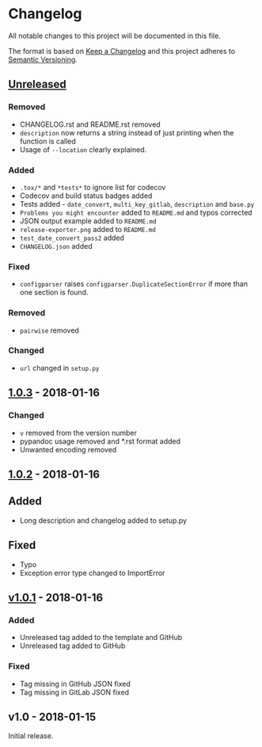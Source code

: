 # Changelog

All notable changes to this project will be documented in this file.

The format is based on [Keep a Changelog](http://keepachangelog.com/en/1.0.0/)
and this project adheres to [Semantic Versioning](http://semver.org/spec/v2.0.0.html).

## [Unreleased]

### Removed

- CHANGELOG.rst and README.rst removed
- `description` now returns a string instead of just printing when the function is called
- Usage of `--location` clearly explained.

### Added

- `.tox/*` and `*tests*` to ignore list for codecov
- Codecov and build status badges added
- Tests added - `date_convert`, `multi_key_gitlab`, `description` and `base.py`
- `Problems you might encounter` added to `README.md` and typos corrected
- JSON output example added to `README.md`
- `release-exporter.png` added to `README.md`
- `test_date_convert_pass2` added
- `CHANGELOG.json` added

### Fixed

- `configparser` raises `configparser.DuplicateSectionError` if more than one section is found.

### Removed

- `pairwise` removed

### Changed

- `url` changed in `setup.py`
    
## [1.0.3] - 2018-01-16

### Changed
- `v` removed from the version number
- pypandoc usage removed and *.rst format added
- Unwanted encoding removed
    
## [1.0.2] - 2018-01-16

## Added
- Long description and changelog added to setup.py

## Fixed
- Typo
- Exception error type changed to ImportError
    
## [v1.0.1] - 2018-01-16

### Added
- Unreleased tag added to the template and GitHub
- Unreleased tag added to GitHub

### Fixed
- Tag missing in GitHub JSON fixed
- Tag missing in GitLab JSON fixed

## v1.0 - 2018-01-15

Initial release.

[Unreleased]: https://github.com/akshaybabloo/release-exporter/compare/1.0.3...HEAD
[1.0.3]: https://github.com/akshaybabloo/release-exporter/compare/1.0.2...1.0.3
[1.0.2]: https://github.com/akshaybabloo/release-exporter/compare/v1.0.1...1.0.2
[v1.0.1]: https://github.com/akshaybabloo/release-exporter/compare/v1.0...v1.0.1
